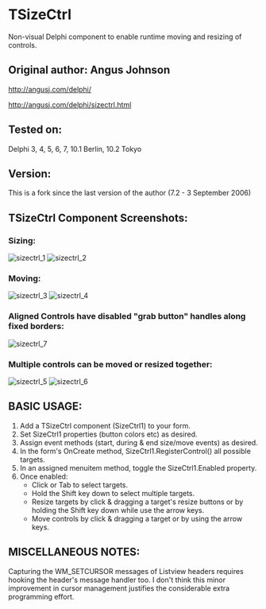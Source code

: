 # TSizeCtrl
Non-visual Delphi component to enable runtime moving and resizing of controls.

## Original author: Angus Johnson
http://angusj.com/delphi/

http://angusj.com/delphi/sizectrl.html

## Tested on:
Delphi 3, 4, 5, 6, 7, 10.1 Berlin, 10.2 Tokyo

## Version:
This is a fork since the last version of the author (7.2 - 3 September 2006)

## TSizeCtrl Component Screenshots:

### Sizing:
![sizectrl_1](https://user-images.githubusercontent.com/26231582/54495198-9c5db200-48d9-11e9-80a5-c484ee7b0749.png) ![sizectrl_2](https://user-images.githubusercontent.com/26231582/54495202-abdcfb00-48d9-11e9-96cb-4b3d33730ccd.png)

### Moving:
![sizectrl_3](https://user-images.githubusercontent.com/26231582/54495211-c1522500-48d9-11e9-843a-3ec0083aeae6.png) ![sizectrl_4](https://user-images.githubusercontent.com/26231582/54495210-c0b98e80-48d9-11e9-8147-b01c402814e2.png)

### Aligned Controls have disabled "grab button" handles along fixed borders:
![sizectrl_7](https://user-images.githubusercontent.com/26231582/54495216-d2029b00-48d9-11e9-8772-bb429591bddc.png)

### Multiple controls can be moved or resized together:
![sizectrl_5](https://user-images.githubusercontent.com/26231582/54495219-dcbd3000-48d9-11e9-99e7-ed1cf485636a.png) ![sizectrl_6](https://user-images.githubusercontent.com/26231582/54495218-dc249980-48d9-11e9-9726-fd9162f51098.png)

## BASIC USAGE:
1. Add a TSizeCtrl component (SizeCtrl1) to your form.
2. Set SizeCtrl1 properties (button colors etc) as desired.
3. Assign event methods (start, during & end size/move events) as desired.
4. In the form's OnCreate method, SizeCtrl1.RegisterControl() all possible targets.
5. In an assigned menuitem method, toggle the SizeCtrl1.Enabled property.
6. Once enabled:
     * Click or Tab to select targets.
     * Hold the Shift key down to select multiple targets.
     * Resize targets by click & dragging a target's resize buttons or by holding the Shift key down while use the arrow keys.
     * Move controls by click & dragging a target or by using the arrow keys.

## MISCELLANEOUS NOTES:
Capturing the WM_SETCURSOR messages of Listview headers requires hooking the header's message handler too. I don't think this minor improvement in cursor management justifies the considerable extra programming effort.
